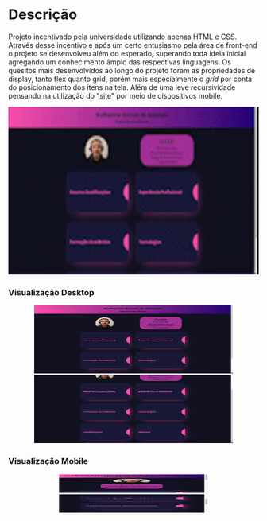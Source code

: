 # Descrição
Projeto incentivado pela universidade utilizando apenas HTML e CSS. Através desse incentivo e após um certo entusiasmo pela área de front-end o projeto se desenvolveu além do esperado, superando toda ideia inicial agregando um conhecimento âmplo das respectivas linguagens. 
Os quesitos mais desenvolvidos ao longo do projeto foram as propriedades de display, tanto flex quanto grid, porém mais especialmente o *grid* por conta do posicionamento dos itens na tela. Além de uma leve recursividade pensando na utilização do "site" por meio de dispositivos mobile.

<center><img width="600px" height="337px" src="assets/gif_apresentacao.gif"></center>

### Visualização Desktop

<center>
<img width="400px" height="137px" src="assets/apresentacao_curriculo1.png">
<img width="400px" height="137px" src="assets/apresentacao_curriculo2.png">
</center>

### Visualização Mobile

<center>
<img width="300px" height="37px" src="assets/recursividade1.png">
<img width="300px" height="37px" src="assets/recursividade2.png">
</center>

